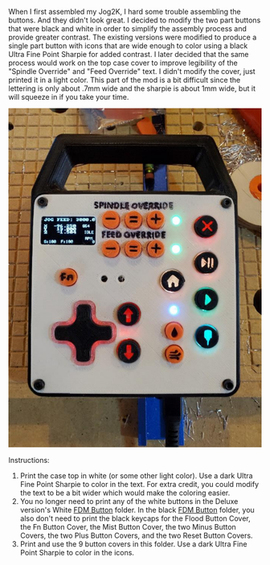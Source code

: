 When I first assembled my Jog2K, I hard some trouble assembling the buttons. And they didn't look great. I decided to modify the two part buttons that were black and white in order to simplify the assembly process and provide greater contrast. The existing versions were modified to produce a single part button with icons that are wide enough to color using a black Ultra Fine Point Sharpie for added contrast. I later decided that the same process would work on the top case cover to improve legibility of the "Spindle Override" and "Feed Override" text. I didn't modify the cover, just printed it in a light color. This part of the mod is a bit difficult since the lettering is only about .7mm wide and the sharpie is about 1mm wide, but it will squeeze in if you take your time.

![](./readme_images/Assembled.png)
 
Instructions:
1)	Print the case top in white (or some other light color). Use a dark Ultra Fine Point Sharpie to color in the text. For extra credit, you could modify the text to be a bit wider which would make the coloring easier.
2)	You no longer need to print any of the white buttons in the Deluxe version's White [FDM Button](../FDM_Buttons) folder. In the black [FDM Button](../FDM_Buttons) folder, you also don't need to print the black keycaps for the Flood Button Cover, the Fn Button Cover, the Mist Button Cover, the two Minus Button Covers, the two Plus Button Covers, and the two Reset Button Covers.
3)	Print and use the 9 button covers in this folder. Use a dark Ultra Fine Point Sharpie to color in the icons.

